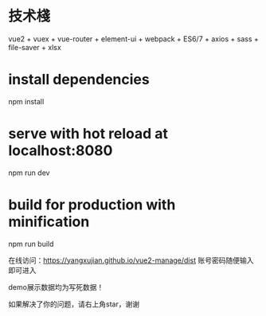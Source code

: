 # 技术棧
vue2 + vuex + vue-router + element-ui + webpack + ES6/7 + axios + sass + file-saver + xlsx

# install dependencies
npm install

# serve with hot reload at localhost:8080
npm run dev

# build for production with minification
npm run build

在线访问：https://yangxujian.github.io/vue2-manage/dist
账号密码随便输入即可进入

demo展示数据均为写死数据！

如果解决了你的问题，请右上角star，谢谢

